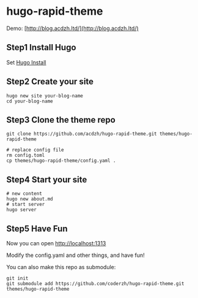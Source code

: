 # hugo-rapid-theme

Demo: [http://blog.acdzh.ltd/](http://blog.acdzh.ltd/)

## Step1 Install Hugo

Set [Hugo Install](http://www.gohugo.org/doc/overview/installing/)

## Step2 Create your site

```
hugo new site your-blog-name
cd your-blog-name
```

## Step3 Clone the theme repo

```
git clone https://github.com/acdzh/hugo-rapid-theme.git themes/hugo-rapid-theme

# replace config file
rm config.toml
cp themes/hugo-rapid-theme/config.yaml .
```

## Step4 Start your site

```
# new content
hugo new about.md
# start server
hugo server
```

## Step5 Have Fun

Now you can open [http://localhost:1313](http://localhost:1313)

Modify the config.yaml and other things, and have fun!

You can also make this repo as submodule:

```
git init
git submodule add https://github.com/coderzh/hugo-rapid-theme.git themes/hugo-rapid-theme
``` 
